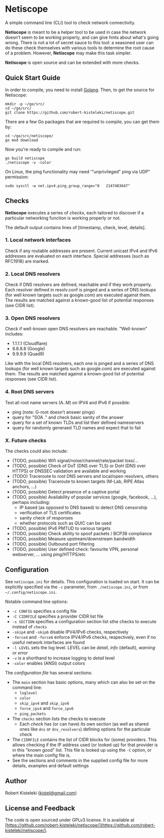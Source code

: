 # Netiscope

A simple command line (CLI) tool to check network connectivity.

**Netiscope** is meant to be a helper tool to be used in case the network doesn't seem to be working properly, and can give hints about what's going wrong. There is not a lot of secret sauce to this tool: a seasoned user can do these check themselves with various tools to determine the root cause of a problem. However, **Netiscope** may make this task simpler.

**Netiscope** is open source and can be extended with more checks.

## Quick Start Guide

In order to compile, you need to install [Golang](https://golang.org/). Then, to get the source for Netiscope:

```
mkdir -p ~/go/src/
cd ~/go/src/
git clone https://github.com/robert-kisteleki/netiscope.git
```

There are a few Go packages that are required to compile, you can get them by:

```
cd ~/go/src/netiscope/
go mod download
```

Now you're ready to compile and run:

```
go build netiscope
./netiscope -v -color
```

On Linux, the ping functionality may need '"unprivileged" ping via UDP" permission:

```
sudo sysctl -w net.ipv4.ping_group_range="0   2147483647"
```


## Checks

**Netiscope** executes a series of _checks_, each tailored to discover if a particular networking function is working properly or not.

The default output contains lines of [timestamp, check, level, details].

### 1. Local network interfaces

Check if any routable addresses are present. Current unicast IPv4 and IPv6 addresses are evaluated on each interface. Special addresses (such as RFC1918) are marked.

### 2. Local DNS resolvers

Check if DNS resolvers are defined, reachable and if they work properly. Each resolver defined in resolv.conf is pinged and a series of DNS lookups (for well known targets such as google.com) are executed against them. The results are matched against a known-good list of potential responses (see CIDR list).

### 3. Open DNS resolvers

Check if well-known open DNS resolvers are reachable. "Well-known" includes:
  * 1.1.1.1 (Cloudflare)
  * 8.8.8.8 (Google)
  * 9.9.9.9 (Quad9)

Like with the local DNS resolvers, each one is pinged and a series of DNS lookups (for well known targets such as google.com) are executed against them. The results are matched against a known-good list of potential responses (see CIDR list).

### 4. Root DNS servers

Test all root name servers (A..M) on IPV4 and IPv6 if possible:
  * ping (note: G-root doesn't answer pings)
  * query for "SOA ." and check basic sanity of the answer
  * query for a set of known TLDs and list their defined nameservers
  * query for randomly generaed TLD names and expect that to fail

### X. Future checks

The checks could also include:
  * (TODO, possible) Wifi signal/noise/channel/rate/packet loss/...
  * (TODO, possible) Check of DoT (DNS over TLS) or DoH (DNS over HTTPS) or DNSSEC validation are available and working
  * (TODO) Traceroute to root DNS servers and local/open resolvers, others
  * (TODO, possible) Traceroute to known targets (M-Lab, RIPE Atlas anchors, ...)
  * (TODO, possible) Detect presence of a captive portal
  * (TODO, possible) Availability of popular services (google, facebook, ...), perhaps including:
    * IP based (as opposed to DNS based) to detect DNS censorship
    * verification of TLS certificates
    * sanity check of responses
    * whether protocols such as QUIC can be used
  * (TODO, possible) IPv6 PMTUD to various targets
  * (TODO, possible) Check ability to spoof packets / BCP38 compliance
  * (TODO, possible) Measure upstream/downstream bandwidth
  * (TODO, possible) Outbound port filtering
  * (TODO, possible) User defined check: favourite VPN, personal webserver, ... using ping/HTTPS/etc


## Configuration

See `netiscope.ini` for details. This configuration is loaded on start. It can be explicitly
specified via the `-c` parameter, from `./netiscope.ini`, or from `~/.config/netiscope.ini`.

Notable command line options:
  * `-c CONFIG` specifies a config file
  * `-C CIDRFILE` specifies a provider CIDR list file
  * `-s SECTION` specifies a configuration section list sthe checks to execute instead of `checks`
  * `-skip4` and `-skip6` disable IPV4/IPv6 checks, respectively
  * `-force4` and `-force6` enforce IPV4/IPv6 checks, respectively, even if no useful network interfaces are found
  * `-l LEVEL` sets the log level. LEVEL can be _detail_, _info_ (default), _warning_ or _error_
  * `-v` is a shorthand to increase logging to _detail_ level
  * `-color` enables (ANSI) output colors

The _configuration file_ has several sections:
  * The `main` section has basic options, many which can also be set on the command line:
    * `loglevel`
    * `color`
    * `skip_ipv4` and `skip_ipv6`
    * `force_ipv4` and `force_ipv6`
    * `ping_packets`
  * The `checks` section lists the checks to execute
    * Each _check_ has (or can have) its own section (as well as shared ones like `dns` or `dns_resolvers`) defining options for the particular check
  * The `CIDRFILE` contains the list of CIDR blocks for (some) providers. This allows checking
    if the IP address used (or looked up) for that provider is in this "known good" list. This
    file is looked up using the `-C` option, or where the main config file is.
  * See the sections and comments in the supplied config file for more details, examples and default settings


## Author

Robert Kisteleki (kistel@gmail.com)


## License and Feedback

The code is open sourced under GPLv3 license. It is available at [https://github.com/robert-kisteleki/netiscope/](https://github.com/robert-kisteleki/netiscope/).
